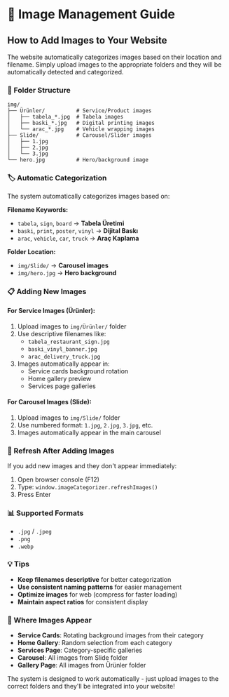 # 📸 Image Management Guide

## How to Add Images to Your Website

The website automatically categorizes images based on their location and filename. Simply upload images to the appropriate folders and they will be automatically detected and categorized.

### 📁 Folder Structure

```
img/
├── Ürünler/          # Service/Product images
│   ├── tabela_*.jpg  # Tabela images
│   ├── baski_*.jpg   # Digital printing images  
│   └── arac_*.jpg    # Vehicle wrapping images
├── Slide/            # Carousel/Slider images
│   ├── 1.jpg
│   ├── 2.jpg
│   └── 3.jpg
└── hero.jpg          # Hero/background image
```

### 🏷️ Automatic Categorization

The system automatically categorizes images based on:

**Filename Keywords:**
- `tabela`, `sign`, `board` → **Tabela Üretimi**
- `baski`, `print`, `poster`, `vinyl` → **Dijital Baskı**  
- `arac`, `vehicle`, `car`, `truck` → **Araç Kaplama**

**Folder Location:**
- `img/Slide/` → **Carousel images**
- `img/hero.jpg` → **Hero background**

### 📋 Adding New Images

#### For Service Images (Ürünler):
1. Upload images to `img/Ürünler/` folder
2. Use descriptive filenames like:
   - `tabela_restaurant_sign.jpg`
   - `baski_vinyl_banner.jpg`
   - `arac_delivery_truck.jpg`
3. Images automatically appear in:
   - Service cards background rotation
   - Home gallery preview
   - Services page galleries

#### For Carousel Images (Slide):
1. Upload images to `img/Slide/` folder
2. Use numbered format: `1.jpg`, `2.jpg`, `3.jpg`, etc.
3. Images automatically appear in the main carousel

### 🔄 Refresh After Adding Images

If you add new images and they don't appear immediately:
1. Open browser console (F12)
2. Type: `window.imageCategorizer.refreshImages()`
3. Press Enter

### 📊 Supported Formats

- `.jpg` / `.jpeg`
- `.png` 
- `.webp`

### 💡 Tips

- **Keep filenames descriptive** for better categorization
- **Use consistent naming patterns** for easier management
- **Optimize images** for web (compress for faster loading)
- **Maintain aspect ratios** for consistent display

### 🎯 Where Images Appear

- **Service Cards**: Rotating background images from their category
- **Home Gallery**: Random selection from each category
- **Services Page**: Category-specific galleries
- **Carousel**: All images from Slide folder
- **Gallery Page**: All images from Ürünler folder

The system is designed to work automatically - just upload images to the correct folders and they'll be integrated into your website!
